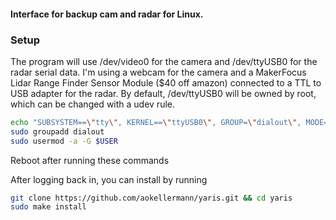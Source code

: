 #### Interface for backup cam and radar for Linux.

### Setup
The program will use /dev/video0 for the camera and /dev/ttyUSB0 for the radar serial data. I'm using a webcam for the camera and a MakerFocus Lidar Range Finder Sensor Module ($40 off amazon) connected to a TTL to USB adapter for the radar. By default, /dev/ttyUSB0 will be owned by root, which can be changed with a udev rule.
``` bash
echo "SUBSYSTEM==\"tty\", KERNEL==\"ttyUSB0\", GROUP=\"dialout\", MODE=\"0660\"" | sudo tee /etc/udev/rules.d/99-ttyusb.rules
sudo groupadd dialout
sudo usermod -a -G $USER 
```
Reboot after running these commands

After logging back in, you can install by running
``` bash
git clone https://github.com/aokellermann/yaris.git && cd yaris
sudo make install
```
